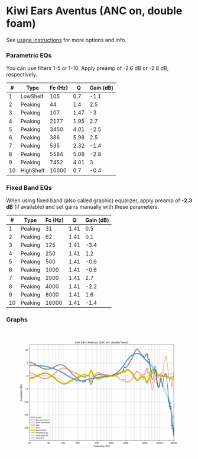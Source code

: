 # Kiwi Ears Aventus (ANC on, double foam)
See [usage instructions](https://github.com/jaakkopasanen/AutoEq#usage) for more options and info.

### Parametric EQs
You can use filters 1-5 or 1-10. Apply preamp of -2.6 dB or -2.8 dB, respectively.

|   # | Type      |   Fc (Hz) |    Q |   Gain (dB) |
|-----|-----------|-----------|------|-------------|
|   1 | LowShelf  |       105 | 0.7  |        -1.1 |
|   2 | Peaking   |        44 | 1.4  |         2.5 |
|   3 | Peaking   |       107 | 1.47 |        -3   |
|   4 | Peaking   |      2177 | 1.95 |         2.7 |
|   5 | Peaking   |      3450 | 4.01 |        -2.5 |
|   6 | Peaking   |       386 | 5.98 |         2.5 |
|   7 | Peaking   |       535 | 2.32 |        -1.4 |
|   8 | Peaking   |      5584 | 5.08 |        -2.8 |
|   9 | Peaking   |      7452 | 4.01 |         3   |
|  10 | HighShelf |     10000 | 0.7  |        -0.4 |

### Fixed Band EQs
When using fixed band (also called graphic) equalizer, apply preamp of **-2.3 dB** (if available) and set gains manually with these parameters.

|   # | Type    |   Fc (Hz) |    Q |   Gain (dB) |
|-----|---------|-----------|------|-------------|
|   1 | Peaking |        31 | 1.41 |         0.5 |
|   2 | Peaking |        62 | 1.41 |         0.1 |
|   3 | Peaking |       125 | 1.41 |        -3.4 |
|   4 | Peaking |       250 | 1.41 |         1.2 |
|   5 | Peaking |       500 | 1.41 |        -0.6 |
|   6 | Peaking |      1000 | 1.41 |        -0.6 |
|   7 | Peaking |      2000 | 1.41 |         2.7 |
|   8 | Peaking |      4000 | 1.41 |        -2.2 |
|   9 | Peaking |      8000 | 1.41 |         1.6 |
|  10 | Peaking |     16000 | 1.41 |        -1.4 |

### Graphs
![](./Kiwi%20Ears%20Aventus%20(ANC%20on,%20double%20foam).png)
